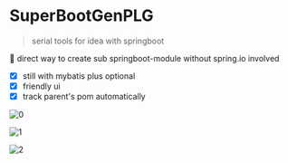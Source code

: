 # SuperBootGenPLG
> serial tools for idea with springboot

📝 direct way to create sub springboot-module without spring.io involved

- [x] still with mybatis plus optional
- [x] friendly ui
- [x] track parent's pom automatically

![0](https://user-images.githubusercontent.com/87814358/137614344-7f94bb26-57fe-4f62-bb25-e0ef2c37b1ad.png)

![1](https://user-images.githubusercontent.com/87814358/137614351-32e91a0c-d711-4a6b-a794-1d81457c6e96.png)

![2](https://user-images.githubusercontent.com/87814358/137614354-4e8166fa-d04e-432c-a6d7-f94c60389ad6.png)
